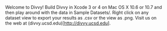Welcome to Divvy! Build Divvy in Xcode 3 or 4 on Mac OS X 10.6 or 10.7 and then play around with the data in Sample Datasets/. Right click on any dataset view to export your results as .csv or the view as .png. Visit us on the web at (divvy.ucsd.edu)[http://divvy.ucsd.edu].
